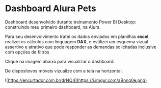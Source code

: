 # Dashboard Alura Pets

Dashboard desenvolvido durante treinamento Power BI Desktop: construindo meu primeiro dashboard, na Alura.

Para seu desenvolvimento tratei os dados enviados em planilhas **excel**, realizei os cálculos com linguagem **DAX**, e estilizei um esquema vizual assertivo e atrativo que pode responder as demandas solicitadas inclusive com opções de filtros.

Clique na imagem abaixo para visualizar o dashboard.

De dispositovos móveis vizualize com a tela na horizontal.

![https://encurtador.com.br/drNQ4](https://i.imgur.com/aBnnq0e.png)
